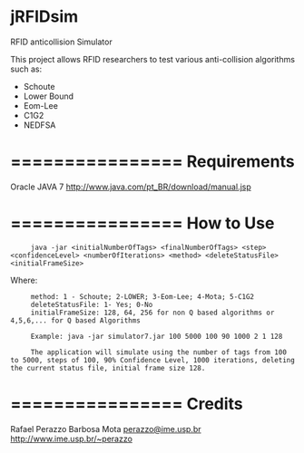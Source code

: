 jRFIDsim
========

RFID anticollision Simulator

This project allows RFID researchers to test various anti-collision algorithms such as:

- Schoute
- Lower Bound
- Eom-Lee
- C1G2
- NEDFSA

================
Requirements
================

Oracle JAVA 7
http://www.java.com/pt_BR/download/manual.jsp



================
How to Use
================

		 java -jar <initialNumberOfTags> <finalNumberOfTags> <step> <confidenceLevel> <numberOfIterations> <method> <deleteStatusFile> <initialFrameSize>

  Where: 
  
		 method: 1 - Schoute; 2-LOWER; 3-Eom-Lee; 4-Mota; 5-C1G2
		 deleteStatusFile: 1- Yes; 0-No
		 initialFrameSize: 128, 64, 256 for non Q based algorithms or 4,5,6,... for Q based Algorithms
		 
		 Example: java -jar simulator7.jar 100 5000 100 90 1000 2 1 128
		 
		 The application will simulate using the number of tags from 100 to 5000, steps of 100, 90% Confidence Level, 1000 iterations, deleting the current status file, initial frame size 128.
		 
		 
================
Credits
================
Rafael Perazzo Barbosa Mota
perazzo@ime.usp.br
http://www.ime.usp.br/~perazzo
